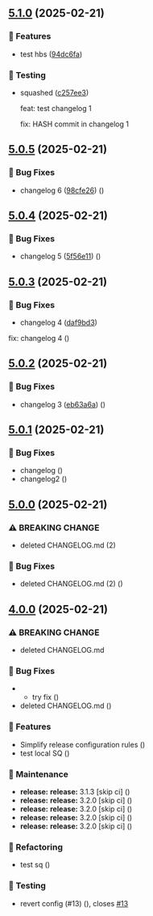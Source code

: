 ## [5.1.0](https://github.com/upstars-global/test-repo/compare/v5.0.5...v5.1.0) (2025-02-21)

### 🚀 Features

* test hbs
 ([94dc6fa](https://github.com/upstars-global/test-repo/commit/94dc6fa9c9907aa4b15c303d7efe40efc8ae453a))



### 🧪 Testing

* squashed
 ([c257ee3](https://github.com/upstars-global/test-repo/commit/c257ee3ccd62ee7e94f972f9f066eff11bb861c7))



    feat: test changelog 1

    fix: HASH commit in changelog 1

## [5.0.5](https://github.com/upstars-global/test-repo/compare/v5.0.4...v5.0.5) (2025-02-21)

### 🐛 Bug Fixes

* changelog 6 ([98cfe26](https://github.com/upstars-global/test-repo/commit/98cfe26ebb256d1d6fb58bc83fb090ac1552f685)) ([](https://github.com/upstars-global/test-repo/commit/98cfe26ebb256d1d6fb58bc83fb090ac1552f685))

## [5.0.4](https://github.com/upstars-global/test-repo/compare/v5.0.3...v5.0.4) (2025-02-21)

### 🐛 Bug Fixes

* changelog 5 ([5f56e11](https://github.com/upstars-global/test-repo/commit/5f56e1123395022634a6ff113c757841bcb3d931)) ([](https://github.com/upstars-global/test-repo/commit/5f56e1123395022634a6ff113c757841bcb3d931))

## [5.0.3](https://github.com/upstars-global/test-repo/compare/v5.0.2...v5.0.3) (2025-02-21)

### 🐛 Bug Fixes

* changelog 4 ([daf9bd3](https://github.com/upstars-global/test-repo/commit/daf9bd3a171ecb9bde84bb3a2c83c840d7017cd8))

fix: changelog 4 ([](https://github.com/upstars-global/test-repo/commit/daf9bd3a171ecb9bde84bb3a2c83c840d7017cd8))

## [5.0.2](https://github.com/upstars-global/test-repo/compare/v5.0.1...v5.0.2) (2025-02-21)

### 🐛 Bug Fixes

* changelog 3 ([eb63a6a](https://github.com/upstars-global/test-repo/commit/eb63a6ac304739985d968d66ef4279e47510f7d4)) ([](https://github.com/upstars-global/test-repo/commit/eb63a6ac304739985d968d66ef4279e47510f7d4))

## [5.0.1](https://github.com/upstars-global/test-repo/compare/v5.0.0...v5.0.1) (2025-02-21)

### 🐛 Bug Fixes

* changelog ([](https://github.com/upstars-global/test-repo/commit/8f575f2cc9f2219ec92a50360943e658542d86d6))
* changelog2 ([](https://github.com/upstars-global/test-repo/commit/fa005fc977d4c254efca292ca6a6739a01aff780))

## [5.0.0](https://github.com/upstars-global/test-repo/compare/v4.0.0...v5.0.0) (2025-02-21)

### ⚠ BREAKING CHANGE

* deleted CHANGELOG.md (2)

### 🐛 Bug Fixes

* deleted CHANGELOG.md (2) ([](https://github.com/upstars-global/test-repo/commit/434fa5c4401381fcdd649a51bc437f3ceaab3d8d))

## [4.0.0](https://github.com/upstars-global/test-repo/compare/v3.1.2...v4.0.0) (2025-02-21)

### ⚠ BREAKING CHANGE

* deleted CHANGELOG.md

### 🐛 Bug Fixes

* - try fix ([](https://github.com/upstars-global/test-repo/commit/b85d5ffac5c8db243bd8c14bef8e8d693edb4fc4))
* deleted CHANGELOG.md ([](https://github.com/upstars-global/test-repo/commit/9a97c474d539338f211e02713ee8f284c8f29c32))

### 🚀 Features

* Simplify release configuration rules ([](https://github.com/upstars-global/test-repo/commit/51a1caa07af75a02468a119a81dc4f294c754be2))
* test local  SQ ([](https://github.com/upstars-global/test-repo/commit/cac9995b453e9bde8bc3e04bb1bba637554ece32))

### 🔧 Maintenance

* **release:** **release:** 3.1.3 [skip ci] ([](https://github.com/upstars-global/test-repo/commit/9fee60b20aeb58d75d04f002127f5793fd392be2))
* **release:** **release:** 3.2.0 [skip ci] ([](https://github.com/upstars-global/test-repo/commit/5a4a943beba14f6a6096072e47d49648ef6e69a9))
* **release:** **release:** 3.2.0 [skip ci] ([](https://github.com/upstars-global/test-repo/commit/5b9869aea10e6b9e98b02eac54af123d73ec2c0f))
* **release:** **release:** 3.2.0 [skip ci] ([](https://github.com/upstars-global/test-repo/commit/82530824a6ae8c995954602c0587b419e07f52fe))
* **release:** **release:** 3.2.0 [skip ci] ([](https://github.com/upstars-global/test-repo/commit/22f606dfff151445ec70889a56e0af09b8c27755))

### 🔨 Refactoring

* test sq ([](https://github.com/upstars-global/test-repo/commit/9549a6bca830727a9e8a78823979fc0ca7c14af6))

### 🧪 Testing

* revert config (#13) ([](https://github.com/upstars-global/test-repo/commit/f173a3dce9c56fef67931a2bd047b115d4d81cf0)), closes [#13](https://github.com/upstars-global/test-repo/issues/13)
